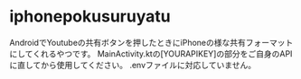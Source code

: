 # iphonepokusuruyatu

AndroidでYoutubeの共有ボタンを押したときにiPhoneの様な共有フォーマットにしてくれるやつです。
MainActivity.ktの[YOURAPIKEY]の部分をご自身のAPIに直してから使用してください。
.envファイルに対応していません。
